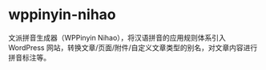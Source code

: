 # wppinyin-nihao
文派拼音生成器（WPPinyin Nihao），将汉语拼音的应用规则体系引入 WordPress 网站，转换文章/页面/附件/自定义文章类型的别名，对文章内容进行拼音标注等。

